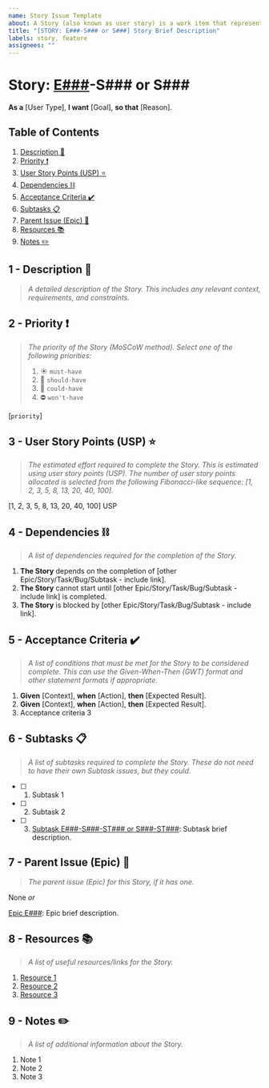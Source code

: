 ```yaml
---
name: Story Issue Template
about: A Story (also known as user story) is a work item that represents a requirement or request from the user's perspective, often written from the viewpoint of the end-user. It describes a specific piece of work that needs to be done, usually able to be completed within a single sprint. It is a small, independent piece of work and provides value to the user. Stories are usually part of an Epic to make the work manageable and trackable, but they can be stand-alone. They can be further broken down into child Subtasks.
title: "[STORY: E###-S### or S###] Story Brief Description"
labels: story, feature
assignees: ""
---
```


# Story: [E###](https://github.com/<username>/<repository-name>/issues/<issue-id-number> "Parent Issue (Epic)")-S### or S### <span id="s-story">

**As a** [User Type], **I want** [Goal], **so that** [Reason].

## Table of Contents <span id="s-table-of-contents">

1. [Description :memo:](#s-description "A detailed description of the Story. This includes any relevant context, requirements, and constraints.")
2. [Priority :exclamation:](#s-priority "The priority of the Story (MoSCoW method).")
3. [User Story Points (USP) :star:](#s-user-story-points-usp "The estimated effort required to complete the Story.")
4. [Dependencies :chains:](#s-dependencies "A list of dependencies required for the completion of the Story.")
5. [Acceptance Criteria :heavy_check_mark:](#s-acceptance-criteria "A list of conditions that must be met for the Story to be considered complete. This can use the Given-When-Then (GWT) format and other statement formats if appropriate.")
6. [Subtasks :clipboard:](#s-subtasks "A list of subtasks required to complete the Story. These do not need to have their own Subtask issues, but they could.")
7. [Parent Issue (Epic) :link:](#s-parent-issue-epic "The parent issue (Epic) for this Story, if it has one.")
8. [Resources :books:](#s-resources "A list of useful resources/links for the Story.")
9. [Notes :pencil2:](#s-notes "A list of additional information about the Story.")

## 1 - Description :memo: <span id="s-description">

> _A detailed description of the Story. This includes any relevant context, requirements, and constraints._

## 2 - Priority :exclamation: <span id="s-priority">

> _The priority of the Story (MoSCoW method). Select one of the following priorities:_
>
> 1. :sunny: `must-have`
> 2. :large_orange_diamond: `should-have`
> 3. :large_blue_diamond: `could-have`
> 4. :no_entry: `won't-have`

[`priority`]

## 3 - User Story Points (USP) :star: <span id="s-user-story-points-usp">

> _The estimated effort required to complete the Story. This is estimated using user story points (USP). The number of user story points allocated is selected from the following Fibonacci-like sequence: [1, 2, 3, 5, 8, 13, 20, 40, 100]._

[1, 2, 3, 5, 8, 13, 20, 40, 100] USP

## 4 - Dependencies :chains: <span id="s-dependencies">

> _A list of dependencies required for the completion of the Story._

1. **The Story** depends on the completion of [other Epic/Story/Task/Bug/Subtask - include link].
2. **The Story** cannot start until [other Epic/Story/Task/Bug/Subtask - include link] is completed.
3. **The Story** is blocked by [other Epic/Story/Task/Bug/Subtask - include link].

## 5 - Acceptance Criteria :heavy_check_mark: <span id="s-acceptance-criteria">

> _A list of conditions that must be met for the Story to be considered complete. This can use the Given-When-Then (GWT) format and other statement formats if appropriate._

1. **Given** [Context], **when** [Action], **then** [Expected Result].
2. **Given** [Context], **when** [Action], **then** [Expected Result].
3. Acceptance criteria 3

## 6 - Subtasks :clipboard: <span id="s-subtasks">

> _A list of subtasks required to complete the Story. These do not need to have their own Subtask issues, but they could._

- [ ] 1. Subtask 1
- [ ] 2. Subtask 2
- [ ] 3. [Subtask E###-S###-ST### or S###-ST###](https://github.com/<username>/<repository-name>/issues/<issue-id-number> "Child Issue (Subtask)"): Subtask brief description.

## 7 - Parent Issue (Epic) :link: <span id="s-parent-issue-epic">

> _The parent issue (Epic) for this Story, if it has one._

None _or_

[Epic E###](https://github.com/<username>/<repository-name>/issues/<issue-id-number> "Parent Issue (Epic)"): Epic brief description.

## 8 - Resources :books: <span id="s-resources">

> _A list of useful resources/links for the Story._

1. [Resource 1](#)
2. [Resource 2](#)
3. [Resource 3](#)

## 9 - Notes :pencil2: <span id="s-notes">

> _A list of additional information about the Story._

1. Note 1
2. Note 2
3. Note 3

